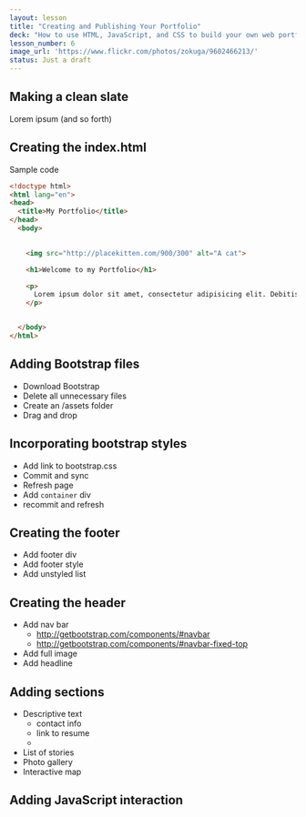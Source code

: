 ```yaml
---
layout: lesson
title: "Creating and Publishing Your Portfolio"
deck: "How to use HTML, JavaScript, and CSS to build your own web portfolio. And then, how to tweak and test things of which you have no real understanding."
lesson_number: 6
image_url: 'https://www.flickr.com/photos/zokuga/9602466213/'
status: Just a draft
---
```



## Making a clean slate
<section class="row">
<div class="col-sm-6">

Lorem ipsum (and so forth)

</div>
<div class="col-sm-6">

</div>
</section>


## Creating the index.html


<section class="row">
<div class="col-sm-4">
Sample code
</div>
<div class="col-sm-8">

~~~ html
<!doctype html>
<html lang="en">
<head>
  <title>My Portfolio</title>
</head>
  <body>
    

    <img src="http://placekitten.com/900/300" alt="A cat">

    <h1>Welcome to my Portfolio</h1>

    <p>
      Lorem ipsum dolor sit amet, consectetur adipisicing elit. Debitis, sunt, ex, incidunt obcaecati magnam nemo nulla.
    </p>


  </body>
</html>
~~~


</div>
</section>




## Adding Bootstrap files

- Download Bootstrap
- Delete all unnecessary files
- Create an /assets folder
- Drag and drop

## Incorporating bootstrap styles

- Add link to bootstrap.css
- Commit and sync
- Refresh page
- Add `container` div
- recommit and refresh

## Creating the footer
- Add footer div
- Add footer style
- Add unstyled list


## Creating the header
- Add nav bar
  + http://getbootstrap.com/components/#navbar
  + http://getbootstrap.com/components/#navbar-fixed-top
- Add full image
- Add headline

## Adding sections
- Descriptive text
  + contact info
  + link to resume
  + 
- List of stories
- Photo gallery
- Interactive map

## Adding JavaScript interaction
